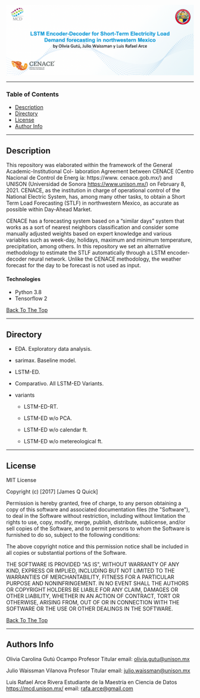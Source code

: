 

![Project Image](forecast-study.png)

---

### Table of Contents

- [Description](#description)
- [Directory](#directory)
- [License](#license)
- [Author Info](#author-info)

---

## Description

This repository was elaborated within the framework of the General Academic-Institutional Col-
laboration Agreement between CENACE (Centro Nacional de Control de Energ ́ıa: https://www.
cenace.gob.mx/) and UNISON (Universidad de Sonora https://www.unison.mx/) on February 8,
2021. CENACE, as the institution in charge of operational control of the National Electric System, has, among many other tasks, to obtain a Short Term Load Forecasting (STLF) in northwestern Mexico, as accurate as possible within Day-Ahead Market.

CENACE has a forecasting system based on a “similar days” system that works as a sort
of nearest neighbors classification and consider some manually adjusted weights based on expert
knowledge and various variables such as week-day, holidays, maximum and minimum temperature,
precipitation, among others. In this repository we set an alternative methodology to estimate the STLF automatically through a LSTM encoder-decoder neural network. Unlike the CENACE methodology,
the weather forecast for the day to be forecast is not used as input. 

#### Technologies

- Python 3.8
- Tensorflow 2

[Back To The Top](#read-me-header)

---

## Directory


- EDA. Exploratory data analysis.

- sarimax. Baseline model.

- LSTM-ED.

- Comparativo. All LSTM-ED Variants.

- variants

    - LSTM-ED-RT.

    - LSTM-ED w/o PCA.

    - LSTM-ED w/o calendar ft. 

    - LSTM-ED w/o metereological ft.

---

## License

MIT License

Copyright (c) [2017] [James Q Quick]

Permission is hereby granted, free of charge, to any person obtaining a copy
of this software and associated documentation files (the "Software"), to deal
in the Software without restriction, including without limitation the rights
to use, copy, modify, merge, publish, distribute, sublicense, and/or sell
copies of the Software, and to permit persons to whom the Software is
furnished to do so, subject to the following conditions:

The above copyright notice and this permission notice shall be included in all
copies or substantial portions of the Software.

THE SOFTWARE IS PROVIDED "AS IS", WITHOUT WARRANTY OF ANY KIND, EXPRESS OR
IMPLIED, INCLUDING BUT NOT LIMITED TO THE WARRANTIES OF MERCHANTABILITY,
FITNESS FOR A PARTICULAR PURPOSE AND NONINFRINGEMENT. IN NO EVENT SHALL THE
AUTHORS OR COPYRIGHT HOLDERS BE LIABLE FOR ANY CLAIM, DAMAGES OR OTHER
LIABILITY, WHETHER IN AN ACTION OF CONTRACT, TORT OR OTHERWISE, ARISING FROM,
OUT OF OR IN CONNECTION WITH THE SOFTWARE OR THE USE OR OTHER DEALINGS IN THE
SOFTWARE.

[Back To The Top](#read-me-header)

---

## Authors Info

Olivia Carolina Gutú Ocampo
Profesor Titular
email: olivia.gutu@unison.mx

Julio Waissman Vilanova
Profesor Titular
email: julio.waissman@unison.mx

Luis Rafael Arce Rivera
Estudiante de la Maestría en Ciencia de Datos https://mcd.unison.mx/
email: rafa.arce@gmail.com

